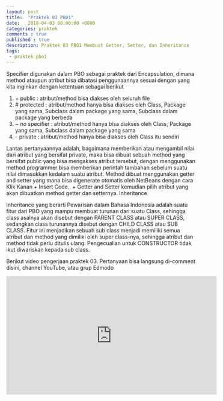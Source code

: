 ```yaml
---
layout: post
title:  "Praktek 03 PBO1"
date:   2018-04-03 08:00:00 +0800
categories: praktek
comments : true
published : true
description: Praktek 03 PBO1 Membuat Getter, Setter, dan Inheritance
tags: 
 - praktek pbo1
---
```


Specifier digunakan dalam PBO sebagai praktek dari Encapsulation, dimana method ataupun atribut bisa dibatasi penggunaannya sesuai dengan yang kita inginkan dengan ketentuan sebagai berikut
1. \+ public : atribut/method bisa diakses oleh seluruh file
2. \# protected : atribut/method hanya bisa diakses oleh Class, Package yang sama, Subclass dalam package yang sama, Subclass dalam package yang berbeda
3. ~ no specifier : atribut/method hanya bisa diakses oleh Class, Package yang sama, Subclass dalam package yang sama
4. \- private : atribut/method hanya bisa diakses oleh Class itu sendiri

Lantas pertanyaannya adalah, bagaimana memberikan atau mengambil nilai dari atribut yang bersifat private, maka bisa dibuat sebuah method yang bersifat public yang bisa mengakses atribut tersebut, dengan menggunakan method programmer bisa memberikan perintah tambahan sebelum suatu nilai dimasukkan kedalam suatu atribut. Method dibuat menggunakan getter and setter yang mana bisa digenerate otomatis oleh NetBeans dengan cara Klik Kanan + Insert Code.. + Getter and Setter kemudian pilih atribut yang akan dibuatkan method getter dan setternya.
Inheritance

Inheritance yang berarti Pewarisan dalam Bahasa Indonesia adalah suatu fitur dari PBO yang mampu membuat turunan dari suatu Class, sehingga class asalnya akan disebut dengan PARENT CLASS atau SUPER CLASS, sedangkan class turunannya disebut dengan CHILD CLASS atau SUB CLASS. Fitur ini menjadikan sebuah sub class menjadi memiliki semua atribut dan method yang dimiliki oleh super class-nya, sehingga atribut dan method tidak perlu ditulis ulang. Pengecualian untuk CONSTRUCTOR tidak ikut diwariskan kepada sub class.

Berikut video pengerjaan praktek 03. Pertanyaan bisa langsung di-comment disini, channel YouTube, atau grup Edmodo
<iframe width="560" height="315" src="https://www.youtube.com/embed/LSAqQUiMIV4" frameborder="0" allow="autoplay; encrypted-media" allowfullscreen></iframe>
